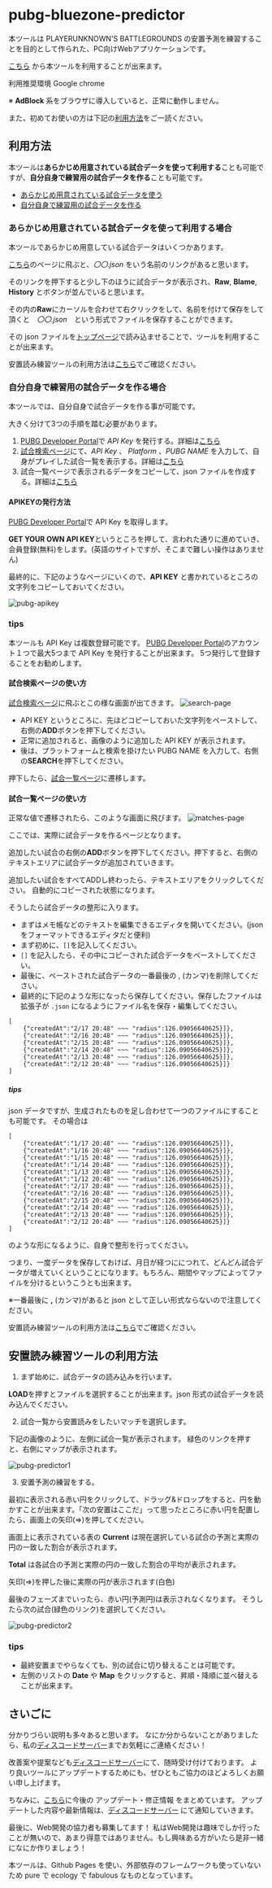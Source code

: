 pubg-bluezone-predictor
====

本ツールは PLAYERUNKNOWN'S BATTLEGROUNDS の安置予測を練習することを目的として作られた、PC向けWebアプリケーションです。

[こちら](https://kagijpn.github.io/pubg-bluezone-predictor/top/)
から本ツールを利用することが出来ます。

利用推奨環境
Google chrome

※ **AdBlock** 系をブラウザに導入していると、正常に動作しません。

また、初めてお使いの方は下記の[利用方法](#利用方法)をご一読ください。

## 利用方法

本ツールは**あらかじめ用意されている試合データを使って利用する**ことも可能ですが、**自分自身で練習用の試合データを作る**ことも可能です。

- [あらかじめ用意されている試合データを使う](#あらかじめ用意されている試合データを使って利用する場合)
- [自分自身で練習用の試合データを作る](#自分自身で練習用の試合データを作る場合)

### あらかじめ用意されている試合データを使って利用する場合
本ツールであらかじめ用意している試合データはいくつかあります。

[こちら](https://github.com/KagiJPN/pubg-bluezone-predictor/tree/master/blue-zone-predictor-core/app/resource)のページに飛ぶと、_〇〇.json_ をいう名前のリンクがあると思います。

そのリンクを押下すると少し下のほうに試合データが表示され、**Raw**, **Blame**, **History** とボタンが並んでいると思います。

その内の**Raw**にカーソルを合わせて右クリックをして、名前を付けて保存をして頂くと　_〇〇.json_　という形式でファイルを保存することができます。

その json ファイルを[トップページ](https://kagijpn.github.io/pubg-bluezone-predictor/top/)で読み込ませることで、ツールを利用することが出来ます。

安置読み練習ツールの利用方法は[こちら](#安置読み練習ツールの利用方法)でご確認ください。

### 自分自身で練習用の試合データを作る場合

本ツールでは、自分自身で試合データを作る事が可能です。

大きく分けて3つの手順を踏む必要があります。

1. [PUBG Developer Portal](https://developer.pubg.com/)で _API Key_ を発行する。詳細は[こちら](#APIKeyの発行方法)
2. [試合検索ページ](https://kagijpn.github.io/pubg-bluezone-predictor/players/)にて、_API Key_ 、 _Platform_ 、_PUBG NAME_ を入力して、自身がプレイした試合一覧を表示する。詳細は[こちら](#試合検索ページの使い方)
3. 試合一覧ページで表示されるデータをコピーして、json ファイルを作成する。詳細は[こちら](#試合一覧ページの使い方)

#### APIKEYの発行方法
[PUBG Developer Portal](https://developer.pubg.com/)で API Key を取得します。

 **GET YOUR OWN API KEY**というところを押して、言われた通りに進めていき、会員登録(無料)をします。(英語のサイトですが、そこまで難しい操作はありません)
 
 最終的に、下記のようなページにいくので、**API KEY** と書かれているところの文字列をコピーしておいてください。 

![pubg-apikey](https://raw.githubusercontent.com/KagiJPN/pubg-bluezone-predictor/master/docs/resource/img/pubg-apikey.JPG)

### tips
本ツールも API Key は複数登録可能です。
[PUBG Developer Portal](https://developer.pubg.com/)のアカウント１つで最大5つまで API Key を発行することが出来ます。
5つ発行して登録することをお勧めします。

#### 試合検索ページの使い方
[試合検索ページ](https://kagijpn.github.io/pubg-bluezone-predictor/players/)に飛ぶとこの様な画面が出てきます。
![search-page](https://raw.githubusercontent.com/KagiJPN/pubg-bluezone-predictor/master/docs/resource/img/search-page.JPG)

- API KEY というところに、先ほどコピーしておいた文字列をペーストして、右側の**ADD**ボタンを押下してください。
- 正常に追加されると、画像のように追加した API KEY が表示されます。
- 後は、プラットフォームと検索を掛けたい PUBG NAME を入力して、右側の**SEARCH**を押下してください。

押下したら、[試合一覧ページ](#試合一覧ページの使い方)に遷移します。

#### 試合一覧ページの使い方
正常な値で遷移されたら、このような画面に飛びます。
![matches-page](https://raw.githubusercontent.com/KagiJPN/pubg-bluezone-predictor/master/docs/resource/img/matches-page.JPG)

ここでは、実際に試合データを作るページとなります。

追加したい試合の右側の**ADD**ボタンを押下してください。押下すると、右側のテキストエリアに試合データが追加されていきます。

追加したい試合をすべてADDし終わったら、テキストエリアをクリックしてください。
自動的にコピーされた状態になります。

そうしたら試合データの整形に入ります。

- まずはメモ帳などのテキストを編集できるエディタを開いてください。(jsonをフォーマットできるエディタだと便利)
- まず初めに、```[]```を記入してください。
- ```[]``` を記入したら、その中にコピーされた試合データをペーストしてください。
- 最後に、ペーストされた試合データの一番最後の , (カンマ)を削除してください。
- 最終的に下記のような形になったら保存してください。保存したファイルは拡張子が ```.json``` になるようにファイル名を保存・編集してください。
```
[
    {"createdAt":"2/17 20:48" ~~~ "radius":126.09056640625}]},
    {"createdAt":"2/16 20:48" ~~~ "radius":126.09056640625}]},
    {"createdAt":"2/15 20:48" ~~~ "radius":126.09056640625}]},
    {"createdAt":"2/14 20:48" ~~~ "radius":126.09056640625}]},
    {"createdAt":"2/13 20:48" ~~~ "radius":126.09056640625}]},
    {"createdAt":"2/12 20:48" ~~~ "radius":126.09056640625}]}
]
```

##### tips
json データですが、生成されたものを足し合わせて一つのファイルにすることも可能です。
その場合は

```
[
    {"createdAt":"1/17 20:48" ~~~ "radius":126.09056640625}]},
    {"createdAt":"1/16 20:48" ~~~ "radius":126.09056640625}]},
    {"createdAt":"1/15 20:48" ~~~ "radius":126.09056640625}]},
    {"createdAt":"1/14 20:48" ~~~ "radius":126.09056640625}]},
    {"createdAt":"1/13 20:48" ~~~ "radius":126.09056640625}]},
    {"createdAt":"1/12 20:48" ~~~ "radius":126.09056640625}]},
    {"createdAt":"2/17 20:48" ~~~ "radius":126.09056640625}]},
    {"createdAt":"2/16 20:48" ~~~ "radius":126.09056640625}]},
    {"createdAt":"2/15 20:48" ~~~ "radius":126.09056640625}]},
    {"createdAt":"2/14 20:48" ~~~ "radius":126.09056640625}]},
    {"createdAt":"2/13 20:48" ~~~ "radius":126.09056640625}]},
    {"createdAt":"2/12 20:48" ~~~ "radius":126.09056640625}]}
]
```
のような形になるように、自身で整形を行ってください。

つまり、一度データを保存しておけば、月日が経つににつれて、どんどん試合データが増えていくということになります。もちろん、期間やマップによってファイルを分けるというこうとも出来ます。

※一番最後に **,** (カンマ)があると json として正しい形式ならないので注意してください。

安置読み練習ツールの利用方法は[こちら](#安置読み練習ツールの利用方法)でご確認ください。

## 安置読み練習ツールの利用方法

1. まず始めに、試合データの読み込みを行います。

**LOAD**を押すとファイルを選択することが出来ます。json 形式の試合データを読み込んでください。

2. 試合一覧から安置読みをしたいマッチを選択します。

下記の画像のように、左側に試合一覧が表示されます。
緑色のリンクを押すと、右側にマップが表示されます。

![pubg-predictor1](https://raw.githubusercontent.com/KagiJPN/pubg-bluezone-predictor/master/docs/resource/img/pubg-predictor1.JPG)

3. 安置予測の練習をする。

最初に表示される赤い円をクリックして、ドラッグ&ドロップをすると、円を動かすことが出来ます。「次の安置はここだ」って思ったところに赤い円を配置したら、画面上の矢印(⇒)を押してください。

画面上に表示されている表の **Current** は現在選択している試合の予測と実際の円の一致した割合が表示されます。

 **Total** は各試合の予測と実際の円の一致した割合の平均が表示されます。

 矢印(⇒)を押した後に実際の円が表示されます(白色)
 
 最後のフェーズまでいったら、赤い円(予測円)は表示されなくなります。
 そうしたら次の試合(緑色のリンク)を選択してください。

![pubg-predictor2](https://raw.githubusercontent.com/KagiJPN/pubg-bluezone-predictor/master/docs/resource/img/pubg-predictor2.JPG)

### tips
- 最終安置までやらなくても、別の試合に切り替えることは可能です。
- 左側のリストの **Date** や **Map** をクリックすると、昇順・降順に並べ替えることが出来ます。

## さいごに
分かりづらい説明も多々あると思います。
なにか分からないことがありましたら、私の[ディスコードサーバー](https://discord.gg/tQp8NEN)までお気軽にご連絡ください！

改善案や提案なども[ディスコードサーバー](https://discord.gg/tQp8NEN)にて、随時受け付けております。
より良いツールにアップデートするためにも、ぜひともご協力のほどよろしくお願い申し上げます。

ちなみに、[こちら](https://github.com/KagiJPN/pubg-bluezone-predictor/issues)に今後の アップデート・修正情報 をまとめています。
アップデートした内容や最新情報は、[ディスコードサーバー](https://discord.gg/tQp8NEN) にて通知していきます。

最後に、Web開発の協力者も募集してます！
私はWeb開発は趣味でしか行ったことが無いので、あまり得意ではありません。もし興味ある方がいたら是非一緒になにか作りましょう！

本ツールは、Github Pages を使い、外部依存のフレームワークも使っていないため pure で 
ecology で fabulous なものとなっています。
